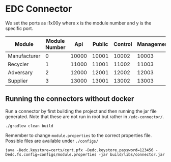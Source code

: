 # EDC Connector
We set the ports as :1x00y where x is the module number and y is the specific port.

| Module       | Module Number | Api   | Public | Control | Management | Protocol | Version | Docker IP address |
|--------------|---------------|-------|--------|---------|------------|----------|---------|-------------------|
| Manufacturer | 0             | 10000 | 10001  | 10002   | 10003      | 10004    | 10005   | 172.22.0.10       |
| Recycler     | 1             | 11000 | 11001  | 11002   | 11003      | 11004    | 11005   | 172.22.0.11       |
| Adversary    | 2             | 12000 | 12001  | 12002   | 12003      | 12004    | 12005   | 172.22.0.12       |
| Supplier     | 3             | 13000 | 13001  | 13002   | 13003      | 13004    | 13005   | 172.22.0.13       |

## Running the connectors without docker

Run a connector by first building the project and then running the jar file generated. Note that these are not run in root but rather in `/edc-connector/`.
```
./gradlew clean build
```
Remember to change `module.properties` to the correct properties file. Possible files are available under `./configs/`
```
java -Dedc.keystore=certs/cert.pfx -Dedc.keystore.password=123456 -Dedc.fs.config=configs/module.properties -jar build/libs/connector.jar
```
